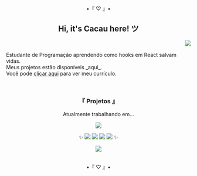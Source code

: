 <div align="center">
  <p>•『 ♡ 』•</p>
  <h2>Hi, it's Cacau here! ツ</h2>
</div>

<a href="https://github.com/itscacauinpt"></a>

<img align="right" atl="good" src="https://media.giphy.com/media/11ISwbgCxEzMyY/giphy.gif">

<br/>

<p align="left">
  Estudante de Programação aprendendo como hooks em React salvam vidas.
<br />
  Meus projetos estão disponíveis _aqui_.
<br />
  Você pode <a href="https://gitconnected.com/itscacauinpt/resume" target="_blank">clicar aqui</a> para ver meu currículo.
</p>

<br/>

<div align="center">
  
<h3>『 Projetos 』</h3>
<p>Atualmente trabalhando em...</p>
<!-- <table>
  <tr>
     <td valign="top">
      <h3 align="left">Star Wars Planets Search</h3>
      <p><a href="">Site</a>, <a href="https://github.com/itscacauinpt/starwars-planet-search">Repositório</a></p>
       <p>React - Hooks - Context</p>
      <a href=""><img width=400px src="" alt="preview" /></a>
    </td>
  </tr>
</table> -->
  
<a align="center" href="https://www.linkedin.com/in/anaclaudia-de-souza" target="_blank"> <img src="https://img.shields.io/badge/-LinkedIn-%230077B5?style=for-the-badge&logo=linkedin&logoColor=black"> </a>

✨ <img src="https://img.shields.io/badge/-JavaScript-black?style=flat-square&logo=javascript"> <img src="https://img.shields.io/badge/-MySQL-black?style=flat-square&logo=mysql"> <img src="https://img.shields.io/badge/-Git-black?style=flat-square&logo=git"> <img src="https://img.shields.io/badge/-GitHub-181717?style=flat-square&logo=github"> ✨
<!--   <img align="center" src="https://img.shields.io/badge/-MongoDB-181717?style=flat-square&logo=mongodb"> -->
  
<img src="http://github-readme-streak-stats.herokuapp.com?user=itscacauinpt&theme=highcontrast&locale=pt-br" >
</div>

<br/>

<p align="center">•『 ♡ 』•</p>
